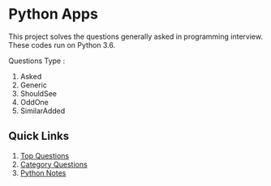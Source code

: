 # Python Apps
This project solves the questions generally asked in programming interview.
These codes run on Python 3.6.

Questions Type : 
1. Asked
2. Generic
3. ShouldSee
4. OddOne
5. SimilarAdded

## Quick Links
1. [Top Questions](top_200.py)
2. [Category Questions](99_utility/category_wise.py)
3. [Python Notes](99_utility/notes_remember.md)
